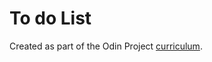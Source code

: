 # To do List

Created as part of the Odin Project [curriculum](https://www.theodinproject.com/paths/full-stack-ruby-on-rails/courses/javascript/lessons/todo-list).
